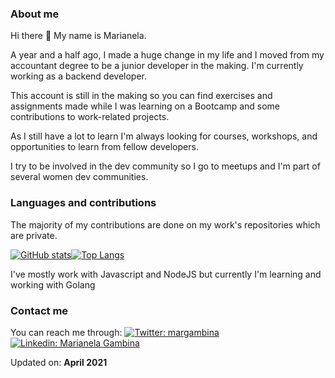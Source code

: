 ### About me

 Hi there 👋 My name is Marianela.

A year and a half ago, I made a huge change in my life and I moved from my accountant degree to be a junior developer in the making. I'm currently working as a backend developer.

This account is still in the making so you can find exercises and assignments made while I was learning on a Bootcamp and some contributions to work-related projects.

As I still have a lot to learn I'm always looking for courses, workshops, and opportunities to learn from fellow developers.

I try to be involved in the dev community so I go to meetups and I'm part of several women dev communities.

### Languages and contributions

The majority of my contributions are done on my work's repositories which are private.

[![GitHub stats](https://github-readme-stats.vercel.app/api?username=mgambina&show_icons=true&theme=cobalt)](https://github.com/mgambina/github-readme-stats)[![Top Langs](https://github-readme-stats.vercel.app/api/top-langs/?username=mgambina&theme=cobalt)](https://github.com/mgambina/github-readme-stats)

I've mostly work with Javascript and NodeJS but currently I'm learning and working with Golang

### Contact me

You can reach me through:
[![Twitter: margambina](https://img.shields.io/twitter/follow/margambina?style=social)](https://twitter.com/margambina)
[![Linkedin: Marianela Gambina](https://img.shields.io/badge/-MarianelaGambina-blue?style=flat-square&logo=Linkedin&logoColor=white&link=www.linkedin.com/in/marianela-gambina/)](https://www.linkedin.com/in/marianela-gambina)

Updated on: **April 2021**
<!--
**mgambina/mgambina** is a ✨ _special_ ✨ repository because its `README.md` (this file) appears on your GitHub profile.

Here are some ideas to get you started:

- 🔭 I’m currently working on ...
- 🌱 I’m currently learning ...
- 👯 I’m looking to collaborate on ...
- 🤔 I’m looking for help with ...
- 💬 Ask me about ...
- 📫 How to reach me: ...
- 😄 Pronouns: ...
- ⚡ Fun fact: ...
-->
